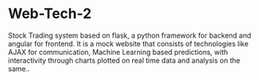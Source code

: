 # Web-Tech-2
Stock Trading system based on flask, a python framework for backend and angular for frontend. It is a mock website that consists of technologies like AJAX for communication, Machine Learning based predictions, with interactivity through charts plotted on real time data and analysis on the same..
